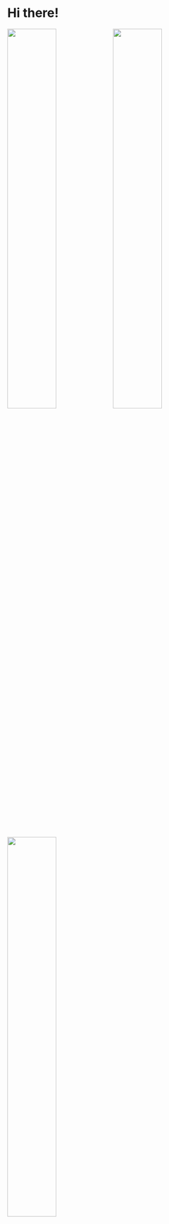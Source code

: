 # Hi there!

<img align="left" width="47%" src = "https://github-readme-stats.vercel.app/api?username=Mnewer&show_icons=true&theme=dark" />
<img align="left" width="47%" src = "https://github-readme-stats.vercel.app/api/top-langs/?username=Mnewer&layout=compact" />

     
<img align="left" width="47%" src = "https://www.codewars.com/users/Mnewer/badges/large" />
